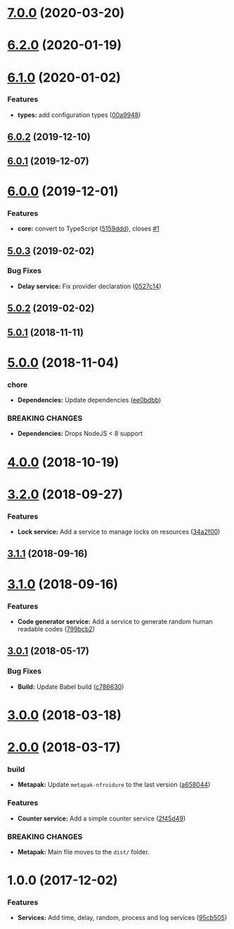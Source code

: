 # [7.0.0](https://github.com/nfroidure/common-services/compare/v6.2.0...v7.0.0) (2020-03-20)



# [6.2.0](https://github.com/nfroidure/common-services/compare/v6.1.0...v6.2.0) (2020-01-19)



# [6.1.0](https://github.com/nfroidure/common-services/compare/v6.0.2...v6.1.0) (2020-01-02)


### Features

* **types:** add configuration types ([00a9948](https://github.com/nfroidure/common-services/commit/00a99487901d42e7ada518bad8873a573fad75d6))



## [6.0.2](https://github.com/nfroidure/common-services/compare/v6.0.1...v6.0.2) (2019-12-10)



## [6.0.1](https://github.com/nfroidure/common-services/compare/v6.0.0...v6.0.1) (2019-12-07)



# [6.0.0](https://github.com/nfroidure/common-services/compare/v5.0.3...v6.0.0) (2019-12-01)


### Features

* **core:** convert to TypeScript ([5159ddd](https://github.com/nfroidure/common-services/commit/5159ddd7ae71e309666e49001ced771d34bf6981)), closes [#1](https://github.com/nfroidure/common-services/issues/1)



## [5.0.3](https://github.com/nfroidure/common-services/compare/v5.0.2...v5.0.3) (2019-02-02)


### Bug Fixes

* **Delay service:** Fix provider declaration ([0527c14](https://github.com/nfroidure/common-services/commit/0527c14))



## [5.0.2](https://github.com/nfroidure/common-services/compare/v5.0.1...v5.0.2) (2019-02-02)



## [5.0.1](https://github.com/nfroidure/common-services/compare/v5.0.0...v5.0.1) (2018-11-11)



# [5.0.0](https://github.com/nfroidure/common-services/compare/v4.0.0...v5.0.0) (2018-11-04)


### chore

* **Dependencies:** Update dependencies ([ee0bdbb](https://github.com/nfroidure/common-services/commit/ee0bdbb))


### BREAKING CHANGES

* **Dependencies:** Drops NodeJS < 8  support



<a name="4.0.0"></a>
# [4.0.0](https://github.com/nfroidure/common-services/compare/v3.2.0...v4.0.0) (2018-10-19)



<a name="3.2.0"></a>
# [3.2.0](https://github.com/nfroidure/common-services/compare/v3.1.1...v3.2.0) (2018-09-27)


### Features

* **Lock service:** Add a service to manage locks on resources ([34a2f00](https://github.com/nfroidure/common-services/commit/34a2f00))



<a name="3.1.1"></a>
## [3.1.1](https://github.com/nfroidure/common-services/compare/v3.1.0...v3.1.1) (2018-09-16)



<a name="3.1.0"></a>
# [3.1.0](https://github.com/nfroidure/common-services/compare/v3.0.1...v3.1.0) (2018-09-16)


### Features

* **Code generator service:** Add a service to generate random human readable codes ([799bcb2](https://github.com/nfroidure/common-services/commit/799bcb2))



<a name="3.0.1"></a>
## [3.0.1](https://github.com/nfroidure/common-services/compare/v3.0.0...v3.0.1) (2018-05-17)


### Bug Fixes

* **Build:** Update Babel build ([c786630](https://github.com/nfroidure/common-services/commit/c786630))



<a name="3.0.0"></a>
# [3.0.0](https://github.com/nfroidure/common-services/compare/v2.0.0...v3.0.0) (2018-03-18)



<a name="2.0.0"></a>
# [2.0.0](https://github.com/nfroidure/common-services/compare/v1.0.0...v2.0.0) (2018-03-17)


### build

* **Metapak:** Update `metapak-nfroidure` to the last version ([a658044](https://github.com/nfroidure/common-services/commit/a658044))


### Features

* **Counter service:** Add a simple counter service ([2f45d49](https://github.com/nfroidure/common-services/commit/2f45d49))


### BREAKING CHANGES

* **Metapak:** Main file moves to the `dist/` folder.



<a name="1.0.0"></a>
# 1.0.0 (2017-12-02)


### Features

* **Services:** Add time, delay, random, process and log services ([95cb505](https://github.com/nfroidure/common-services/commit/95cb505))



